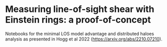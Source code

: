 # Measuring line-of-sight shear with Einstein rings: a proof-of-concept
Notebooks for the minimal LOS model advantage and distributed haloes analysis as presented in Hogg et al 2022 (https://arxiv.org/abs/2210.07210).
